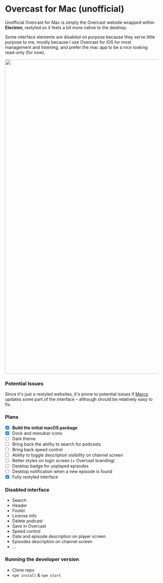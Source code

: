 # Overcast for Mac (unofficial)

Unofficial Overcast for Mac is simply the Overcast website wrapped within
**Electron**, restyled so it feels a bit more native to the desktop.

Some interface elements are disabled on purpose because they serve little
purpose to me, mostly because I use Overcast for iOS for most management and listening, and prefer the mac app to be a nice looking read-only (for now).

<img width="1036" alt="" src="https://cloud.githubusercontent.com/assets/34213/18993766/17eb58b0-8725-11e6-8a52-a631e7c57e7b.png">

### Potential Issues

Since it's just a restyled websites, it's prone to potential issues if [Marco](https://twitter.com/marcoarment)
updates some part of the interface – although should be relatively easy to fix.

### Plans

- [x] **Build the initial macOS package**
- [x] Dock and menubar icons
- [ ] Dark theme
- [ ] Bring back the ability to search for podcasts
- [ ] Bring back speed control
- [ ] Ability to toggle description visibility on channel screen
- [ ] Better styles on login screen (+ Overcast branding)
- [ ] Desktop badge for unplayed episodes
- [ ] Desktop notification when a new episode is found
- [x] Fully restyled interface

### Disabled interface

- Search
- Header
- Footer
- License info
- Delete podcast
- Save in Overcast
- Speed control
- Date and episode description on player screen
- Episodes description on channel screen
- ...

### Running the developer version

- Clone repo
- `npm install` & `npm start`
